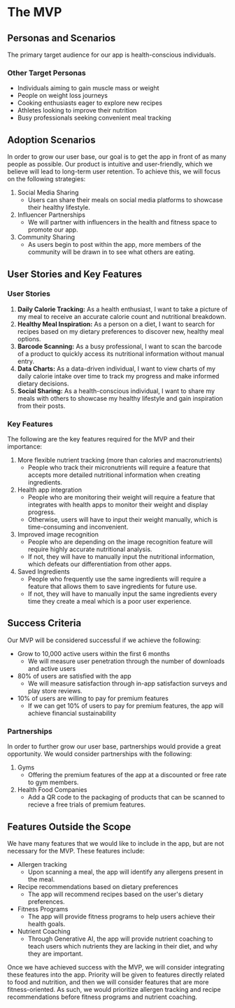 # The MVP

## Personas and Scenarios

The primary target audience for our app is health-conscious individuals.


### Other Target Personas

- Individuals aiming to gain muscle mass or weight
- People on weight loss journeys
- Cooking enthusiasts eager to explore new recipes
- Athletes looking to improve their nutrition
- Busy professionals seeking convenient meal tracking


<!-- *High-level scenarios to adopt, use and share the product.* -->
## Adoption Scenarios

In order to grow our user base, our goal is to get the app in front of as many people as possible. Our product is intuitive and user-friendly, which we believe will lead to long-term user retention.  To achieve this, we will focus on the following strategies:

1. Social Media Sharing
    - Users can share their meals on social media platforms to showcase their healthy lifestyle.
2. Influencer Partnerships
    - We will partner with influencers in the health and fitness space to promote our app.
3. Community Sharing
    - As users begin to post within the app, more members of the community will be drawn in to see what others are eating.

## User Stories and Key Features

### User Stories

1. **Daily Calorie Tracking:** As a health enthusiast, I want to take a picture of my meal to receive an accurate calorie count and nutritional breakdown.
2. **Healthy Meal Inspiration:** As a person on a diet, I want to search for recipes based on my dietary preferences to discover new, healthy meal options.
3. **Barcode Scanning:** As a busy professional, I want to scan the barcode of a product to quickly access its nutritional information without manual entry.
4. **Data Charts:** As a data-driven individual, I want to view charts of my daily calorie intake over time to track my progress and make informed dietary decisions.
5. **Social Sharing:** As a health-conscious individual, I want to share my meals with others to showcase my healthy lifestyle and gain inspiration from their posts.



### Key Features

The following are the key features required for the MVP and their importance:

1. More flexible nutrient tracking (more than calories and macronutrients)
    - People who track their micronutrients will require a feature that accepts more detailed nutritional information when creating ingredients.
2. Health app integration
    - People who are monitoring their weight will require a feature that integrates with health apps to monitor their weight and display progress. 
    - Otherwise, users will have to input their weight manually, which is time-consuming and inconvenient.
3. Improved image recognition
    - People who are depending on the image recognition feature will require highly accurate nutritional analysis.
    - If not, they will have to manually input the nutritional information, which defeats our differentiation from other apps.
4. Saved Ingredients
    - People who frequently use the same ingredients will require a feature that allows them to save ingredients for future use. 
    - If not, they will have to manually input the same ingredients every time they create a meal which is a poor user experience.


## Success Criteria

Our MVP will be considered successful if we achieve the following:

- Grow to 10,000 active users within the first 6 months
    - We will measure user penetration through the number of downloads and active users
- 80% of users are satisfied with the app
    - We will measure satisfaction through in-app satisfaction surveys and play store reviews.
- 10% of users are willing to pay for premium features
    - If we can get 10% of users to pay for premium features, the app will achieve financial sustainability


### Partnerships

In order to further grow our user base, partnerships would provide a great opportunity. We would consider partnerships with the following:

1. Gyms
    - Offering the premium features of the app at a discounted or free rate to gym members.
2. Health Food Companies
    - Add a QR code to the packaging of products that can be scanned to recieve a free trials of premium features.

## Features Outside the Scope

We have many features that we would like to include in the app, but are not necessary for the MVP. These features include:

- Allergen tracking
    - Upon scanning a meal, the app will identify any allergens present in the meal.
- Recipe recommendations based on dietary preferences
    - The app will recommend recipes based on the user's dietary preferences.
- Fitness Programs
    - The app will provide fitness programs to help users achieve their health goals.
- Nutrient Coaching
    - Through Generative AI, the app will provide nutrient coaching to teach users which nutrients they are lacking in their diet, and why they are important.

Once we have achieved success with the MVP, we will consider integrating these features into the app. Priority will be given to features directly related to food and nutrition, and then we will consider features that are more fitness-oriented. As such, we would prioritize allergen tracking and recipe recommendations before fitness programs and nutrient coaching.


